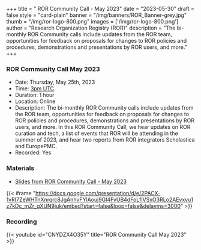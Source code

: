 +++
title = " ROR Community Call - May 2023" 
date = "2023-05-30" 
draft = false 
style = "card-plain" 
banner = "/img/banners/ROR_Banner-grey.jpg" 
thumb = "/img/ror-logo-800.png" 
images = ['/img/ror-logo-800.png']
author = "Research Organization Registry (ROR)" 
description = "The bi-monthly ROR Community calls include updates from the ROR team, opportunities for feedback on proposals for changes to ROR policies and procedures, demonstrations and presentations by ROR users, and more."
+++

### ROR Community Call May 2023
- Date: Thursday, May 25th, 2023 
- Time: [3pm UTC](https://www.timeanddate.com/worldclock/fixedtime.html?msg=ROR+Community+Call+-+May&iso=20230525T15&p1=1440) 
- Duration: 1 hour
- Location: Online
- Description: The bi-monthly ROR Community calls include updates from the ROR team, opportunities for feedback on proposals for changes to ROR policies and procedures, demonstrations and presentations by ROR users, and more. In this ROR Community Call, we hear updates on ROR curation and tech, a list of events that ROR will be attending in the summer of 2023, and hear two reports from ROR integrators Scholastica and EuropePMC.
- Recorded: Yes

### Materials

- [Slides from ROR Community Call - May 2023](https://docs.google.com/presentation/d/1J6aH8hd7aFYbwkvgAFcHJV6lwU5ICAkijMsTbRS5QYU/edit?usp=sharing)

{{< iframe "https://docs.google.com/presentation/d/e/2PACX-1vRI7ZeWHTnXnrqrc8JgAnhvFYlAouj9GI4FvUB4dFoLflVSxO3RLo2AEvxvu1z7kDc_mZr_gXUN9juk/embed?start=false&loop=false&delayms=3000" >}}

### Recording 

{{< youtube id="CNYDZX4O35Y" title="ROR Community Call May 2023" >}}


